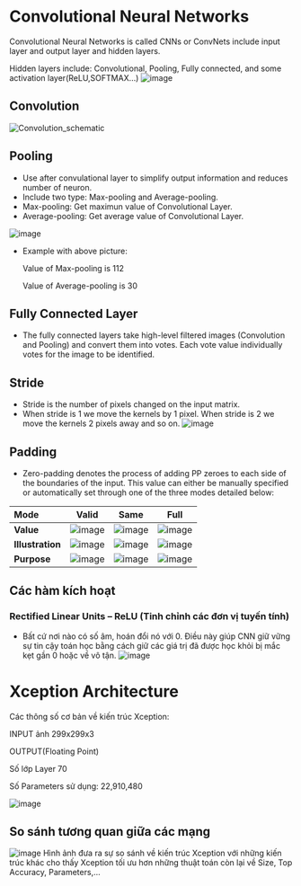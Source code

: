# Convolutional Neural Networks
Convolutional Neural Networks is called CNNs or ConvNets include input layer and output layer and hidden layers. 

Hidden layers include: Convolutional, Pooling, Fully connected, and some activation layer(ReLU,SOFTMAX…)
![image](https://user-images.githubusercontent.com/80024215/115451412-5c4f2300-a247-11eb-947a-bb1746d44ff1.png)
## Convolution
![Convolution_schematic](https://user-images.githubusercontent.com/80024215/115451561-8c96c180-a247-11eb-83f5-261270f77cfb.gif)



## Pooling
- Use after convulational layer to simplify output information and reduces number of neuron.
- Include two type: Max-pooling and Average-pooling.
- Max-pooling: Get maximun value of Convolutional Layer.
- Average-pooling: Get average value of Convolutional Layer.

![image](https://user-images.githubusercontent.com/80024215/115450758-86541580-a246-11eb-85ba-f967d53856a1.png)
- Example with above picture:

  Value of Max-pooling is 112

  Value of Average-pooling is 30
## Fully Connected Layer 
-	The fully connected layers take high-level filtered images (Convolution and Pooling) and convert them into votes. Each vote value individually votes for the image to be identified.
## Stride
- Stride is the number of pixels changed on the input matrix. 
- When stride is 1 we move the kernels by 1 pixel. When stride is 2 we move the kernels 2 pixels away and so on.
![image](https://images.deepai.org/django-summernote/2019-06-03/56e53bc1-bac3-48f4-a08c-dce77a57464b.png)
## Padding
- Zero-padding denotes the process of adding PP zeroes to each side of the boundaries of the input. This value can either be manually specified or automatically set through one of the three modes detailed below:

| **Mode**        | Valid           | Same  | Full|
| :------------- |:-------------:| :-----:| :---:|
| **Value**      | ![image](https://user-images.githubusercontent.com/80077471/116117199-2cd86480-a6e6-11eb-84dc-11e2be71a31f.png) | ![image](https://user-images.githubusercontent.com/80077471/116117437-7032d300-a6e6-11eb-88c5-f3c2734330f3.png) |![image](https://user-images.githubusercontent.com/80077471/116117540-8c367480-a6e6-11eb-9a12-088bf0b65fa6.png)|
| **Illustration**      | ![image](https://stanford.edu/~shervine/teaching/cs-230/illustrations/padding-valid-a.png?1f58d78612f6202ce201620919d71609)      | ![image](https://stanford.edu/~shervine/teaching/cs-230/illustrations/padding-same-a.png?8b680283b10a6e131209b74e21a61213)  |![image](https://stanford.edu/~shervine/teaching/cs-230/illustrations/padding-full-a.png?b51e98467c8a77574c7e8f108654ad95)|
| **Purpose** | ![image](https://user-images.githubusercontent.com/80077471/116118273-4fb74880-a6e7-11eb-8506-6a0b7b9ba01e.png)    |   ![image](https://user-images.githubusercontent.com/80077471/116118212-45954a00-a6e7-11eb-94f6-532c57bae3b0.png) |![image](https://user-images.githubusercontent.com/80077471/116118317-5a71dd80-a6e7-11eb-921f-384a8bbd1dc9.png)|

## Các hàm kích hoạt
### Rectified Linear Units – ReLU (Tinh chỉnh các đơn vị tuyến tính)
-	Bất cứ nơi nào có số âm, hoán đổi nó với 0. Điều này giúp CNN giữ vững sự tin cậy toán học bằng cách giữ các giá trị đã được học khỏi bị mắc kẹt gần 0 hoặc về vô tận.
![image](https://user-images.githubusercontent.com/80024215/115451328-3fb2eb00-a247-11eb-800c-ca71437673ca.png)

# Xception Architecture
Các thông số cơ bản về kiến trúc Xception:

  INPUT ảnh 299x299x3

  OUTPUT(Floating Point)

  Số lớp Layer 70

  Số Parameters sử dụng: 22,910,480

![image](https://user-images.githubusercontent.com/80024215/115450056-a6370980-a245-11eb-967b-ce68b3d3ef2a.png)
## So sánh tương quan giữa các mạng
 ![image](https://user-images.githubusercontent.com/80024215/115452348-848b5180-a248-11eb-9ac0-bc9f2a11d284.png)
Hình ảnh đưa ra sự so sánh về kiến trúc Xception với những kiến trúc khác cho thấy Xception tối ưu hơn những thuật toán còn lại về Size, Top Accuracy, Parameters,...


